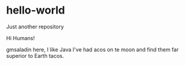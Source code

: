 # hello-world
Just another repository

Hi Humans!

gmsaladin here, I like Java
I've had acos on te moon and find them far superior to Earth tacos.
